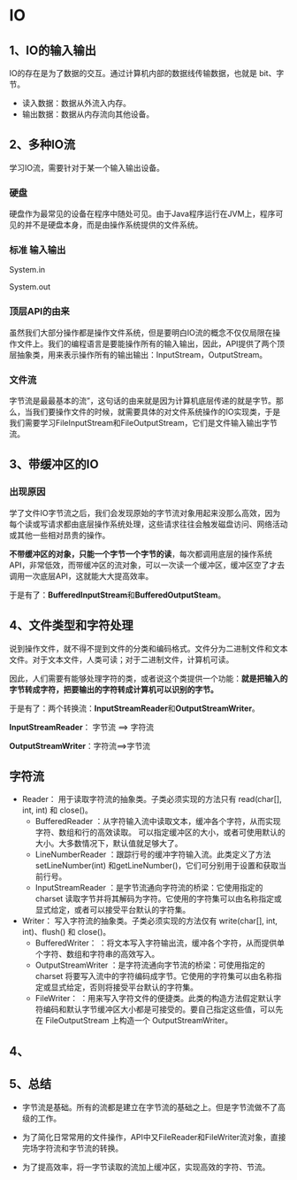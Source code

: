 # IO



## 1、IO的输入输出

IO的存在是为了数据的交互。通过计算机内部的数据线传输数据，也就是 bit、字节。

- 读入数据：数据从外流入内存。
- 输出数据：数据从内存流向其他设备。



## 2、多种IO流



学习IO流，需要针对于某一个输入输出设备。

### 硬盘

硬盘作为最常见的设备在程序中随处可见。由于Java程序运行在JVM上，程序可见的并不是硬盘本身，而是由操作系统提供的文件系统。



### 标准 输入输出

System.in

System.out



### 顶层API的由来

虽然我们大部分操作都是操作文件系统，但是要明白IO流的概念不仅仅局限在操作文件上。我们的编程语言是要能操作所有的输入输出，因此，API提供了两个顶层抽象类，用来表示操作所有的输出输出：InputStream，OutputStream。



### 文件流

字节流是最最基本的流”，这句话的由来就是因为计算机底层传递的就是字节。那么，当我们要操作文件的时候，就需要具体的对文件系统操作的IO实现类，于是我们需要学习FileInputStream和FileOutputStream，它们是文件输入输出字节流。



## 3、带缓冲区的IO



### 出现原因

学了文件IO字节流之后，我们会发现原始的字节流对象用起来没那么高效，因为每个读或写请求都由底层操作系统处理，这些请求往往会触发磁盘访问、网络活动或其他一些相对昂贵的操作。



**不带缓冲区的对象，只能一个字节一个字节的读**，每次都调用底层的操作系统API，非常低效，而带缓冲区的流对象，可以一次读一个缓冲区，缓冲区空了才去调用一次底层API，这就能大大提高效率。

于是有了：**BufferedInputStream**和**BufferedOutputSteam**。





## 4、文件类型和字符处理

说到操作文件，就不得不提到文件的分类和编码格式。文件分为二进制文件和文本文件。对于文本文件，人类可读；对于二进制文件，计算机可读。

因此，人们需要有能够处理字符的类，或者说这个类提供一个功能：**就是把输入的字节转成字符，把要输出的字符转成计算机可以识别的字节。**

于是有了：两个转换流：**InputStreamReader**和**OutputStreamWriter**。

**InputStreamReader**： 字节流 ==> 字符流

**OutputStreamWriter**：字符流==>字节流



## 字符流

- Reader： 用于读取字符流的抽象类。子类必须实现的方法只有 read(char[], int, int) 和 close()。
    - BufferedReader ：从字符输入流中读取文本，缓冲各个字符，从而实现字符、数组和行的高效读取。 可以指定缓冲区的大小，或者可使用默认的大小。大多数情况下，默认值就足够大了。
    - LineNumberReader ：跟踪行号的缓冲字符输入流。此类定义了方法 setLineNumber(int) 和getLineNumber()，它们可分别用于设置和获取当前行号。
    - InputStreamReader ：是字节流通向字符流的桥梁：它使用指定的 charset 读取字节并将其解码为字符。它使用的字符集可以由名称指定或显式给定，或者可以接受平台默认的字符集。
- Writer： 写入字符流的抽象类。子类必须实现的方法仅有 write(char[], int, int)、flush() 和 close()。
    - BufferedWriter： ：将文本写入字符输出流，缓冲各个字符，从而提供单个字符、数组和字符串的高效写入。
    - OutputStreamWriter ：是字符流通向字节流的桥梁：可使用指定的 charset 将要写入流中的字符编码成字节。它使用的字符集可以由名称指定或显式给定，否则将接受平台默认的字符集。
    - FileWriter： ：用来写入字符文件的便捷类。此类的构造方法假定默认字符编码和默认字节缓冲区大小都是可接受的。要自己指定这些值，可以先在 FileOutputStream 上构造一个 OutputStreamWriter。



## 4、





## 5、总结

- 字节流是基础。所有的流都是建立在字节流的基础之上。但是字节流做不了高级的工作。

- 为了简化日常常用的文件操作，API中又FileReader和FileWriter流对象，直接完场字符流和字节流的转换。

- 为了提高效率，将一字节读取的流加上缓冲区，实现高效的字符、节流。